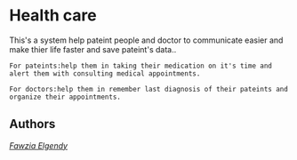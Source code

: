 # Health care

This's a system help pateint people and doctor to communicate easier and make thier life faster and save pateint's data..

```
For pateints:help them in taking their medication on it's time and alert them with consulting medical appointments.
```

```
For doctors:help them in remember last diagnosis of their pateints and organize their appointments.

```

## Authors

[*Fawzia Elgendy*](https://github.com/FawziaElgendy)
